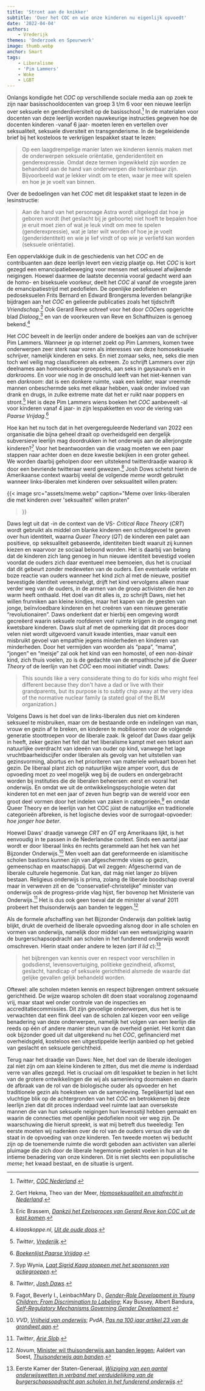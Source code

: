 ```yaml
---
title: 'Stront aan de knikker'
subtitle: 'Over het COC en wie onze kinderen nu eigenlijk opvoedt'
date: '2022-04-04'
authors:
    - Vrederijk
themes: 'Onderzoek en Speurwerk'
image: thumb.webp
anchor: Smart
tags:
    - Liberalisme
    - 'Pim Lammers'
    - Woke
    - LGBT
---
```


Onlangs kondigde het _COC_ op verschillende sociale media aan op zoek te zijn naar basisschooldocenten van groep 3 t/m 6 voor een nieuwe leerlijn over seksuele en genderdiversiteit op de basisschool.[^1] In de materialen voor docenten van deze leerlijn worden nauwkeurige instructies gegeven hoe de docenten kinderen -vanaf 6 jaar- moeten leren en vertellen over seksualiteit, seksuele diversiteit en transgenderisme. In de begeleidende brief bij het kosteloos te verkrijgen lespakket staat te lezen:

>Op een laagdrempelige manier laten we kinderen kennis maken met de onderwerpen seksuele oriëntatie, genderidentiteit en genderexpressie. Omdat deze termen ingewikkeld zijn worden ze behandeld aan de hand van onderwerpen die herkenbaar zijn. Bijvoorbeeld wat je lekker vindt om te eten, waar je mee wilt spelen en hoe je je voelt van  binnen.

Over de bedoelingen van het _COC_ met dit lespakket staat te lezen in de lesinstructie:

>Aan de hand van het personage Astra wordt uitgelegd dat hoe je geboren wordt (het geslacht bij je geboorte) niet hoeft te bepalen hoe je eruit moet zien of wat je leuk vindt om mee te spelen (genderexpressie), wat je later wilt worden of hoe je je voelt (genderidentiteit) en wie je lief vindt of op wie je verliefd kan worden (seksuele oriëntatie).

Een oppervlakkige duik in de geschiedenis van het _COC_ en de contribuanten aan deze leerlijn levert een viezig plaatje op. Het _COC_ is kort gezegd een emancipatiebeweging voor mensen met seksueel afwijkende neigingen. Hoewel daarmee de laatste decennia vooral gedacht werd aan de homo- en biseksuele voorkeur, deelt het _COC_ al vanaf de vroegste jaren de emancipatiestrijd met pedofielen. De openlijke pedofielen en pedoseksuelen Frits Bernard en Edward Brongersma leverden belangrijke bijdragen aan het _COC_ en gelieerde publicaties zoals het tijdschrift _Vriendschap_.[^2] Ook Gerard Reve schreef voor het door *COC*ers opgerichte blad _Dialoog_,[^3] en van de voorkeuren van Reve en Schafthuizen is genoeg bekend.[^4]

Het _COC_ beveelt in de leerlijn onder andere de boekjes aan van de schrijver Pim Lammers. Wanneer je op internet zoekt op Pim Lammers, komen twee onderwerpen zeer sterk naar voren als interesses van deze homoseksuele schrijver, namelijk kinderen en seks. En niet zomaar seks, nee, seks die men toch wel veilig mag classificeren als extreem. Zo schrijft Lammers over zijn deelnames aan homoseksuele groepseks, aan seks in gaysauna’s en in _darkrooms_. En voor wie nog in de onschuld leeft van het niet-kennen van een _darkroom_: dat is een donkere ruimte, vaak een kelder, waar vreemde mannen onbeschermde seks met elkaar hebben, vaak onder invloed van drank en drugs, in zulke extreme mate dat het er ruikt naar poppers en stront.[^5] Het is deze Pim Lammers wiens boeken het _COC_ aanbeveelt -al voor kinderen vanaf 4 jaar- in zijn lespakketten en voor de viering van _Paarse Vrijdag_.[^6]

Hoe kan het nu toch dat in het overgereguleerde Nederland van 2022 een organisatie die bijna geheel draait op overheidsgeld een dergelijk subversieve leerlijn mag doordrukken in het onderwijs aan de allerjongste kinderen?[^7] Voor het beantwoorden van die vraag moeten we een paar stappen naar achter doen en deze kwestie bekijken in een groter geheel. We worden daarbij geholpen door een uitstekend twitterdraadje waarop ik door een bevriende twitteraar werd gewezen.[^8] Josh Dows schetst hierin de Amerikaanse context waarbij veelal de volgende _meme_ wordt gebruikt wanneer links-liberalen met kinderen over seksualiteit willen praten:

{{< image
	src="assets/meme.webp"
	caption="Meme over links-liberalen die met kinderen over 'seksualteit' willen praten"
>}}

Daws legt uit dat -in de context van de VS- _Critical Race Theory_ (_CRT_) wordt gebruikt als middel om blanke kinderen een schuldgevoel te geven over hun identiteit, waarna _Queer Theory_ (_QT_) de kinderen een palet aan positieve, op seksualiteit gebaseerde, identiteiten biedt waaruit zij kunnen kiezen en waarvoor ze sociaal beloond worden. Het is daarbij van belang dat de kinderen zich lang genoeg in hun nieuwe identiteit bevestigd voelen voordat de ouders zich daar eventueel mee bemoeien, dus het is cruciaal dat dit gebeurt zonder medeweten van de ouders. Een eventuele verlate en boze reactie van ouders wanneer het kind zich al met de nieuwe, positief bevestigde identiteit vereenzelvigt, drijft het kind vervolgens alleen maar verder weg van de ouders, in de armen van de groep activisten die hen zo warm heeft onthaald. Het doel van dit alles is, zo schrijft Daws, niet het willen frunniken aan kleine kindjes, maar het kapen van de geesten van jonge, beïnvloedbare kinderen en het creëren van een nieuwe generatie “revolutionairen”. Daws onderkent dat er hierbij een omgeving wordt gecreëerd waarin seksuele roofdieren veel ruimte krijgen in de omgang met kwetsbare kinderen. Daws sluit af met de opmerking dat dit proces door velen niet wordt uitgevoerd vanuit kwade intenties, maar vanuit een misbruikt gevoel van empathie jegens minderheden en kinderen van minderheden. Door het vermijden van woorden als “papa”, “mama”, “jongen” en “meisje” zal ook het kind van een homostel, of een _non-binair_ kind, zich thuis voelen, zo is de gedachte van de empathische juf die _Queer Theory_ of de leerlijn van het _COC_ een mooi initiatief vindt. Daws:

>This sounds like a very considerate thing to do for kids who might feel different because they don't have a dad or live with their grandparents, but its purpose is to subtly chip away at the very idea of the normative nuclear family (a stated goal of the BLM organization.)

Volgens Daws is het doel van de links-liberalen dus niet om kinderen seksueel te misbruiken, maar om de bestaande orde en indelingen van man, vrouw en gezin af te breken, en kinderen te mobiliseren voor de volgende generatie stoottroepen voor de liberale zaak. Ik geloof dat Daws daar gelijk in heeft, zeker gezien het feit dat het liberalisme kampt met een tekort aan natuurlijke overdracht van ideeën van ouder op kind, vanwege het lage vruchtbaarheidscijfer onder liberalen als gevolg van het uitstellen van gezinsvorming, abortus en het prioriteren van materiele welvaart boven het gezin. De liberaal plant zich op natuurlijke wijze amper voort, dus de opvoeding moet zo veel mogelijk weg bij de ouders en ondergebracht worden bij instituties die de liberalen beheersen: eerst en vooral het onderwijs. En omdat we uit de ontwikkelingspsychologie weten dat kinderen tot en met een jaar of zeven hun begrip van de wereld voor een groot deel vormen door het indelen van zaken in categorieën,[^9] en omdat Queer Theory en de leerlijn van het COC júist de natuurlijke en traditionele categorieën afbreken, is het logische devies voor de surrogaat-opvoeder: _hoe jonger hoe beter_.

Hoewel Daws’ draadje vanwege _CRT_ en _QT_ erg Amerikaans lijkt, is het eenvoudig in te passen in de Nederlandse context. Sinds een aantal jaar wordt er door liberaal links én rechts gerammeld aan het hek van het Bijzonder Onderwijs.[^10] Men voelt aan dat gereformeerde en islamitische scholen bastions kunnen zijn van afgeschermde visies op gezin, gemeenschap en maatschappij. Dat wil zeggen: Afgeschermd van de liberale culturele hegemonie. Dat kan, dat mág niet langer zo blijven bestaan. Religieus onderwijs is prima, zolang de liberale boodschap overal maar in verweven zit en de “conservatief-christelijke” minister van onderwijs ook de progress-pride vlag hijst, fier bovenop het Ministerie van Onderwijs.[^11] Het is dus ook geen toeval dat de minister al vanaf 2011 probeert het thuisonderwijs aan banden te leggen.[^12]

Als de formele afschaffing van het Bijzonder Onderwijs dan politiek lastig blijkt, drukt de overheid de liberale opvoeding alsnog door in alle scholen en vormen van onderwijs, namelijk door middel van een wetswijziging waarin de burgerschapsopdracht aan scholen in het funderend onderwijs wordt omschreven. Hierin staat onder andere te lezen (_art II lid c_):[^13] 

>het bijbrengen van kennis over en respect voor verschillen in godsdienst, levensovertuiging, politieke gezindheid, afkomst, geslacht, handicap of seksuele gerichtheid alsmede de waarde dat gelijke gevallen gelijk behandeld worden.

Oftewel: alle scholen móeten kennis en respect bijbrengen omtrent seksuele gerichtheid. De wijze waarop scholen dit doen staat vooralsnog zogenaamd vrij, maar staat wel onder controle van de inspecties en accreditatiecommissies. Dit zijn gevoelige onderwerpen, dus het is te verwachten dat een flink deel van de scholen zal kiezen voor een veilige benadering van deze onderwerpen, namelijk het volgen van een leerlijn die reeds op één of andere manier steun van de overheid geniet. Het komt dan ook bijzonder goed uit dat uitgerekend nu het _COC_, gefinancierd met overheidsgeld, kosteloos een uitgestippelde leerlijn aanbied op het gebied van geslacht en seksuele gerichtheid. 

Terug naar het draadje van Daws: Nee, het doel van de liberale ideologen zal niet zijn om aan kleine kinderen te zitten, dus met die _meme_ is inderdaad verre van alles gezegd. Het is cruciaal om dit lespakket te bezien in het licht van de grotere ontwikkelingen die wij als samenleving doormaken en daarin de afbraak van de rol van de biologische ouder als opvoeder en het traditionele gezin als hoeksteen van de samenleving. Tegelijkertijd laat een vluchtige blik op de achtergronden van het _COC_ en betrokkenen bij deze leerlijn zien dat dit proces inderdaad veel ruimte laat aan oversekste mannen die van hun seksuele neigingen hun levensstijl hebben gemaakt en waarin de connecties met openlijke pedofielen nooit ver weg zijn. De waarschuwing die hieruit spreekt, is wat mij betreft dus tweeledig: Ten eerste moeten wij nadenken over de rol van de ouders versus die van de staat in de opvoeding van onze kinderen. Ten tweede moeten wij beducht zijn op de toenemende ruimte die wordt geboden aan activisten van allerlei pluimage die zich door de liberale hegemonie gedekt voelen in hun al te intieme benadering van onze kinderen. Dit is niet slechts een populistische _meme_; het kwaad bestaat, en de situatie is urgent.


[^1]: _Twitter_, _[COC Nederland](https://twitter.com/COCNederland/status/1507031263177228300)_.
[^2]: Gert Hekma, Theo van der Meer, _[Homoseksualiteit en strafrecht in Nederland](https://www.amb-press.nl/homoseksualiteitenstrafrechtinnederland)_.
[^3]: Eric Brassem, _[Dankzij het Ezelsproces van Gerard Reve kon COC uit de kast komen](https://www.trouw.nl/binnenland/dankzij-het-ezelsproces-van-gerard-reve-kon-coc-uit-de-kast-komen~b2856d12/)_.
[^4]: _klaaskoppe.nl_, _[Uit de oude doos](http://www.klaaskoppe.nl/index.htm?oudedoos)_.
[^5]: _Twitter_, _[Vrederijk](https://twitter.com/destedendwinger/status/1507299235359776776)_.
[^6]: _[Boekenlijst Paarse Vrijdag](https://basisschool.coc.nl/boekenlijst/)_.
[^7]: Syp Wynia, _[Laat Sigrid Kaag stoppen met het sponsoren van actiegroepen](https://www.wyniasweek.nl/laat-sigrid-kaag-stoppen-met-het-sponsoren-van-actiegroepen/)_.
[^8]: _Twitter_, _[Josh Daws](https://twitter.com/JoshDaws/status/1509560754206392321)_.
[^9]: Fagot, Beverly I., LeinbachMary D., _[Gender-Role Development in Young Children: From Discrimination to Labeling](https://www.sciencedirect.com/science/article/abs/pii/S0273229783710099)_; Kay Bussey, Albert Bandura, _[Self-Regulatory Mechanisms Governing Gender Development](https://www.jstor.org/stable/1131530)_.
[^10]: _VVD_, _[Vrijheid van onderwijs](https://www.vvd.nl/standpunten/vrijheid-van-onderwijs/)_; _PvdA_, _[Pas na 100 jaar artikel 23 van de grondwet aan](https://www.pvda.nl/nieuws/pas-na-100-jaar-artikel-23-van-de-grondwet-aan/)_.
[^11]: _Twitter_, _[Arie Slob](https://twitter.com/arieslob/status/1469274980785573891)_.
[^12]: _Novum_, [Minister wil thuisonderwijs aan banden leggen](https://www.nu.nl/politiek/2481794/minister-wil-thuisonderwijs-banden-leggen.html); Aaldert van Soest, _[Thuisonderwijs aan banden](https://www.nd.nl/nieuws/nederland/602096/thuisonderwijs-aan-banden)_.
[^13]: Eerste Kamer der Staten-Generaal, _[Wijziging van een aantal onderwijswetten in verband met verduidelijking van de burgerschapsopdracht aan scholen in het funderend onderwijs](https://www.eerstekamer.nl/behandeling/20201117/gewijzigd_voorstel_van_wet_9)_.
